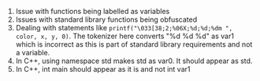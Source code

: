1) Issue with functions being labelled as variables
2) Issues with standard library functions being obfuscated 
3) Dealing with statements like `printf("\033[38;2;%06X;%d;%d;%dm ", color, x, y, 0)`. The tokenizer here converts "%d %d %d" as var1 which is incorrect as this is part of standard library requirements and not a variable.
4) In C++, using namespace std makes std as var0. It should appear as std.
5) In C++, int main should appear as it is and not int var1
